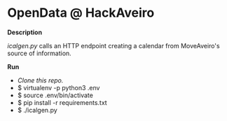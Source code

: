 # OpenData @ HackAveiro
 
**Description**
 
 *icalgen.py* calls an HTTP endpoint creating a calendar from MoveAveiro's source of information.

**Run**

 - *Clone this repo.*
 - $ virtualenv -p python3 .env
 - $ source .env/bin/activate
 - $ pip install -r requirements.txt
 - $ ./icalgen.py

